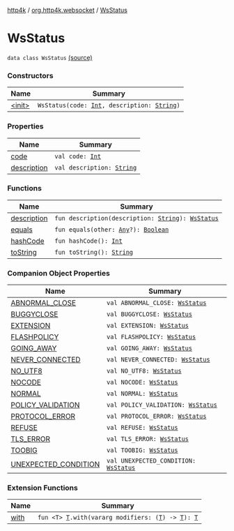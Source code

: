 [http4k](../../index.md) / [org.http4k.websocket](../index.md) / [WsStatus](./index.md)

# WsStatus

`data class WsStatus` [(source)](https://github.com/http4k/http4k/blob/master/http4k-core/src/main/kotlin/org/http4k/websocket/WsStatus.kt#L3)

### Constructors

| Name | Summary |
|---|---|
| [&lt;init&gt;](-init-.md) | `WsStatus(code: `[`Int`](https://kotlinlang.org/api/latest/jvm/stdlib/kotlin/-int/index.html)`, description: `[`String`](https://kotlinlang.org/api/latest/jvm/stdlib/kotlin/-string/index.html)`)` |

### Properties

| Name | Summary |
|---|---|
| [code](code.md) | `val code: `[`Int`](https://kotlinlang.org/api/latest/jvm/stdlib/kotlin/-int/index.html) |
| [description](description.md) | `val description: `[`String`](https://kotlinlang.org/api/latest/jvm/stdlib/kotlin/-string/index.html) |

### Functions

| Name | Summary |
|---|---|
| [description](description.md) | `fun description(description: `[`String`](https://kotlinlang.org/api/latest/jvm/stdlib/kotlin/-string/index.html)`): `[`WsStatus`](./index.md) |
| [equals](equals.md) | `fun equals(other: `[`Any`](https://kotlinlang.org/api/latest/jvm/stdlib/kotlin/-any/index.html)`?): `[`Boolean`](https://kotlinlang.org/api/latest/jvm/stdlib/kotlin/-boolean/index.html) |
| [hashCode](hash-code.md) | `fun hashCode(): `[`Int`](https://kotlinlang.org/api/latest/jvm/stdlib/kotlin/-int/index.html) |
| [toString](to-string.md) | `fun toString(): `[`String`](https://kotlinlang.org/api/latest/jvm/stdlib/kotlin/-string/index.html) |

### Companion Object Properties

| Name | Summary |
|---|---|
| [ABNORMAL_CLOSE](-a-b-n-o-r-m-a-l_-c-l-o-s-e.md) | `val ABNORMAL_CLOSE: `[`WsStatus`](./index.md) |
| [BUGGYCLOSE](-b-u-g-g-y-c-l-o-s-e.md) | `val BUGGYCLOSE: `[`WsStatus`](./index.md) |
| [EXTENSION](-e-x-t-e-n-s-i-o-n.md) | `val EXTENSION: `[`WsStatus`](./index.md) |
| [FLASHPOLICY](-f-l-a-s-h-p-o-l-i-c-y.md) | `val FLASHPOLICY: `[`WsStatus`](./index.md) |
| [GOING_AWAY](-g-o-i-n-g_-a-w-a-y.md) | `val GOING_AWAY: `[`WsStatus`](./index.md) |
| [NEVER_CONNECTED](-n-e-v-e-r_-c-o-n-n-e-c-t-e-d.md) | `val NEVER_CONNECTED: `[`WsStatus`](./index.md) |
| [NO_UTF8](-n-o_-u-t-f8.md) | `val NO_UTF8: `[`WsStatus`](./index.md) |
| [NOCODE](-n-o-c-o-d-e.md) | `val NOCODE: `[`WsStatus`](./index.md) |
| [NORMAL](-n-o-r-m-a-l.md) | `val NORMAL: `[`WsStatus`](./index.md) |
| [POLICY_VALIDATION](-p-o-l-i-c-y_-v-a-l-i-d-a-t-i-o-n.md) | `val POLICY_VALIDATION: `[`WsStatus`](./index.md) |
| [PROTOCOL_ERROR](-p-r-o-t-o-c-o-l_-e-r-r-o-r.md) | `val PROTOCOL_ERROR: `[`WsStatus`](./index.md) |
| [REFUSE](-r-e-f-u-s-e.md) | `val REFUSE: `[`WsStatus`](./index.md) |
| [TLS_ERROR](-t-l-s_-e-r-r-o-r.md) | `val TLS_ERROR: `[`WsStatus`](./index.md) |
| [TOOBIG](-t-o-o-b-i-g.md) | `val TOOBIG: `[`WsStatus`](./index.md) |
| [UNEXPECTED_CONDITION](-u-n-e-x-p-e-c-t-e-d_-c-o-n-d-i-t-i-o-n.md) | `val UNEXPECTED_CONDITION: `[`WsStatus`](./index.md) |

### Extension Functions

| Name | Summary |
|---|---|
| [with](../../org.http4k.core/with.md) | `fun <T> `[`T`](../../org.http4k.core/with.md#T)`.with(vararg modifiers: (`[`T`](../../org.http4k.core/with.md#T)`) -> `[`T`](../../org.http4k.core/with.md#T)`): `[`T`](../../org.http4k.core/with.md#T) |
